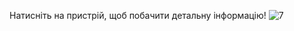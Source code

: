 Натисніть на пристрій, щоб побачити детальну інформацію!
![7](https://github.com/user-attachments/assets/9f1f3948-205c-42c8-97ff-1e508bdbb981)

